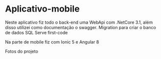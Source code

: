 # Aplicativo-mobile
  Neste aplicativo fiz todo o back-end uma WebApi com .NetCore 3.1, além disso utilizei como documentação o swagger.
Migration para criar o banco de dados SQL Serve first-code

Na parte de mobile fiz com Ionic 5 e Angular 8

Fotos do projeto 
